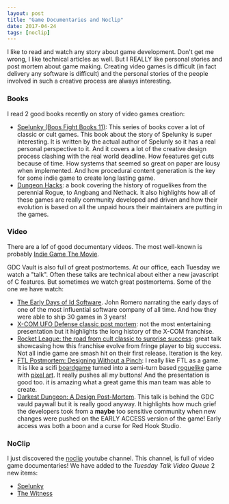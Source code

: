 ```yaml
---
layout: post
title: "Game Documentaries and Noclip"
date: 2017-04-24
tags: [noclip]
---
```


I like to read and watch any story about game development. Don't get me wrong, I like technical articles as well. But I REALLY like personal stories and post mortem about game making. Creating video games is difficult (in fact delivery any software is difficult) and the personal stories of the people involved in such a creative process are always interesting.

### Books

I read 2 good books recently on story of video games creation:

- [Spelunky (Boos Fight Books 11)](https://www.amazon.ca/Spelunky-Boss-Fight-Books-Book-ebook/dp/B01CYVHYSS/ref=sr_1_1?s=digital-text&ie=UTF8&qid=1493064849&sr=1-1&keywords=spelunky): This series of books cover a lot of classic or cult games. This book about the story of Spelunky is super interesting. It is written by the actual author of Spelunly so it has a real personal perspective to it. And it covers a lot of the creative design process clashing with the real world deadline. How feeatures get cuts because of time. How systems that seemed so great on paper are lousy when implemented. And how procedural content generation is the key for some indie game to create long lasting game.
- [Dungeon Hacks](https://www.amazon.ca/Dungeon-Hacks-NetHack-Angband-Roguelikes-ebook/dp/B012QP0Z7O/ref=sr_1_4?ie=UTF8&qid=1490925377&sr=8-4&keywords=roguelike): a book covering the history of roguelikes from the perennial Rogue, to Angbang and Nethack. It also highlights how all of these games are really community developed and driven and how their evolution is based on all the unpaid hours their maintainers are putting in the games.

### Video

There are a lof of good documentary videos. The most well-known is probably [Indie Game The Movie](http://buy.indiegamethemovie.com/). 

GDC Vault is also full of great postmortems. At our office, each Tuesday we watch a "talk". Often these talks are technical about either a new javascript of C features. But sometimes we watch great postmortems. Some of the one we have watch:

- [The Early Days of Id Software](http://gdcvault.com/play/1023765/The-Early-Days-of-id). John Romero narrating the early days of one of the most influential software company of all time. And how they were able to ship 30 games in 3 years!
- [X-COM UFO Defense classic post mortem](https://www.youtube.com/watch?v=f9XWuVWuzXY&index=17&list=PL2e4mYbwSTbbiX2uwspn0xiYb8_P_cTAr): not the most entertaining presentation but it highlights the long history of the X-COM franchise.
- [Rocket League: the road from cult classic to surprise success](https://www.youtube.com/watch?v=Ut1BIsCby2c): great talk showcasing how this franchise evolve from fringe player to big success. Not all indie game are smash hit on their first release. Iteration is the key.
- [FTL Postmortem: Designing Without a Pinch](https://www.youtube.com/watch?v=P4Um97AUqp4): I really like FTL as a game. It is like a scifi [boardgame](https://lochrist.github.io/blog/2017-03-18-boargames) turned into a semi-turn based [roguelike](https://lochrist.github.io/blog/2017-03-29-roguelike-development) game with [pixel art](https://lochrist.github.io/blog/2017-03-13-pixel-art). It really pushes all my buttons! And the presentation is good too. it is amazing what a great game this man team was able to create.
- [Darkest Dungeon: A Design Post-Mortem](http://www.gdcvault.com/play/1023089/Darkest-Dungeon-A-Design). This talk is behind the GDC vauld paywall but it is really good anyway. It highlights how much grief the developers took from a **maybe** too sensitive community when new changes were pushed on the EARLY ACCESS version of the game! Early access was both a boon and a curse for Red Hook Studio.

### NoClip

I just discovered the [noclip](https://www.youtube.com/channel/UC0fDG3byEcMtbOqPMymDNbw) youtube channel. This channel, is full of video game documentaries! We have added to the *Tuesday Talk Video Queue* 2 new items:

- [Spelunky](https://www.youtube.com/watch?v=jv434Xyybqc)
- [The Witness](https://www.youtube.com/channel/UC0fDG3byEcMtbOqPMymDNbw)